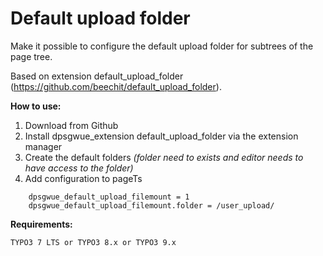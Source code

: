 Default upload folder
=====================

Make it possible to configure the default upload folder for subtrees of the page tree.

Based on extension default_upload_folder (https://github.com/beechit/default_upload_folder).

**How to use:**

1. Download from Github
2. Install dpsgwue_extension default_upload_folder via the extension manager
3. Create the default folders *(folder need to exists and editor needs to have access to the folder)*
4. Add configuration to pageTs

```
    dpsgwue_default_upload_filemount = 1
    dpsgwue_default_upload_filemount.folder = /user_upload/
```

**Requirements:**

    TYPO3 7 LTS or TYPO3 8.x or TYPO3 9.x
